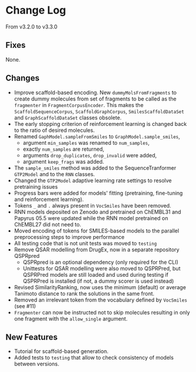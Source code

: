 # Change Log
From v3.2.0 to v3.3.0

## Fixes

None.


## Changes

- Improve scaffold-based encoding. New `dummyMolsFromFragments` to create dummy molecules from set of fragments to be called as the `fragmenter` in `FragmentCorpusEncoder`. This makes the `ScaffoldSequenceCorpus`, `ScaffoldGraphCorpus`, `SmilesScaffoldDataSet` and `GraphScaffoldDataSet` classes obsolete. 
- The early stopping criterion of reinforcement learning is changed back to the ratio of desired molecules.
- Renamed `GaphModel.sampleFromSmiles` to `GraphModel.sample_smiles`,
  - argument `min_samples` was renamed to `num_samples`,
  - exactly `num_samples` are returned,
  - arguments `drop_duplicates`, `drop_invalid` were added,
  - argument `keep_frags` was added.
- The `sample_smiles` method was added to the SequenceTranformer `GTP2Model` and to the `RNN` classes.
- Changed the `GTP2Model` adaptive learning rate settings to resolve pretraining issues
- Progress bars were added for models' fitting (pretraining, fine-tuning and reinforcement learning).
- Tokens `_` and `.` always present in `VocSmiles` have been removed.
- RNN models deposited on Zenodo and pretrained on ChEMBL31 and Papyrus 05.5 were updated while the RNN model pretrained on ChEMBL27 did not need to.
- Moved encoding of tokens for SMILES-based models to the parallel preprocessing steps to improve performance
- All testing code that is not unit tests was moved to `testing`
- Remove QSAR modelling from DrugEx, now in a separate repository QSPRpred
  - QSPRpred is an optional dependency (only required for the CLI)
  - Unittests for QSAR modelling were also moved to QSPRPred, but QSPRPred models are still loaded and used during testing if QSPRPred is installed (if not, a dummy scorer is used instead)
- Revised SimilarityRanking, now uses the minimum (default) or average Tanimoto distance to rank the solutions in the same front.
- Removed an irrelevant token from the vocabulary defined by `VocSmiles` (see #11)
- `Fragmenter` can now be instructed not to skip molecules resulting in only one fragment with the `allow_single` argument.

## New Features

- Tutorial for scaffold-based generation.
- Added tests to `testing` that allow to check consistency of models between versions.
